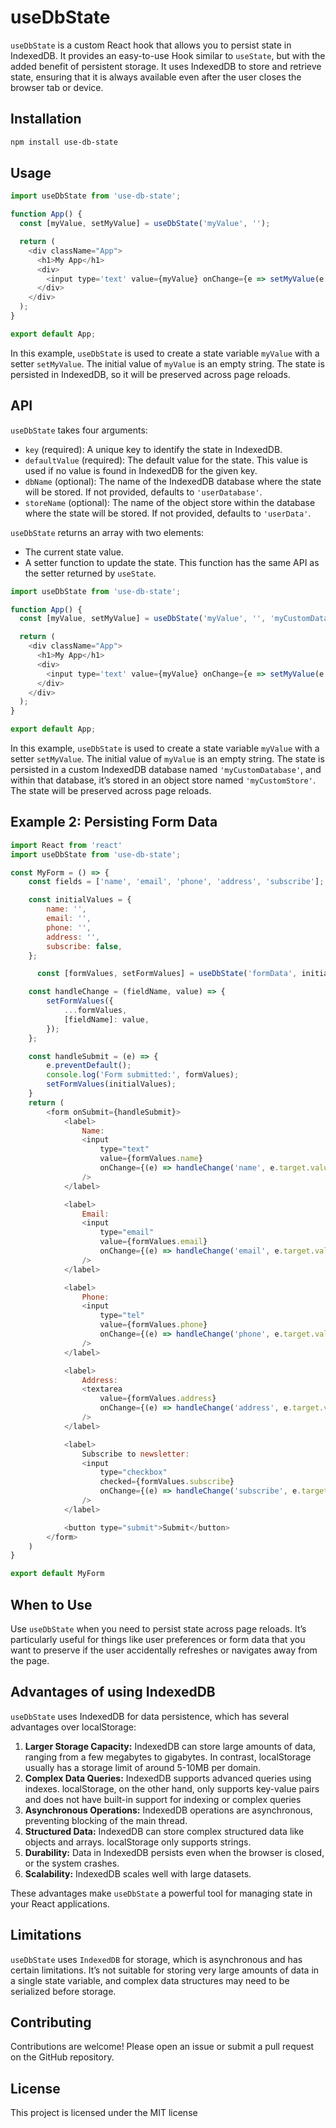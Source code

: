 # useDbState

`useDbState` is a custom React hook that allows you to persist state in IndexedDB. It provides an easy-to-use Hook similar to `useState`, but with the added benefit of persistent storage. It uses IndexedDB to store and retrieve state, ensuring that it is always available even after the user closes the browser tab or device.

## Installation

```bash
npm install use-db-state
```

## Usage

```js
import useDbState from 'use-db-state';

function App() {
  const [myValue, setMyValue] = useDbState('myValue', '');

  return (
    <div className="App">
      <h1>My App</h1>
      <div>
        <input type='text' value={myValue} onChange={e => setMyValue(e.target.value)} />
      </div>
    </div>
  );
}

export default App;
```

In this example, `useDbState` is used to create a state variable `myValue` with a setter `setMyValue`. The initial value of `myValue` is an empty string. The state is persisted in IndexedDB, so it will be preserved across page reloads.

## API

`useDbState` takes four arguments:

- `key` (required): A unique key to identify the state in IndexedDB.
- `defaultValue` (required): The default value for the state. This value is used if no value is found in IndexedDB for the given key.
- `dbName` (optional): The name of the IndexedDB database where the state will be stored. If not provided, defaults to `'userDatabase'`.
- `storeName` (optional): The name of the object store within the database where the state will be stored. If not provided, defaults to `'userData'`.

`useDbState` returns an array with two elements:

- The current state value.
- A setter function to update the state. This function has the same API as the setter returned by `useState`.

```js
import useDbState from 'use-db-state';

function App() {
  const [myValue, setMyValue] = useDbState('myValue', '', 'myCustomDatabase', 'myCustomStore');

  return (
    <div className="App">
      <h1>My App</h1>
      <div>
        <input type='text' value={myValue} onChange={e => setMyValue(e.target.value)} />
      </div>
    </div>
  );
}

export default App;

```
In this example, `useDbState` is used to create a state variable `myValue` with a setter `setMyValue`. The initial value of `myValue` is an empty string. The state is persisted in a custom IndexedDB database named `'myCustomDatabase'`, and within that database, it’s stored in an object store named `'myCustomStore'`. The state will be preserved across page reloads.

## Example 2: Persisting Form Data

```js
import React from 'react'
import useDbState from 'use-db-state';

const MyForm = () => {
    const fields = ['name', 'email', 'phone', 'address', 'subscribe'];

    const initialValues = {
        name: '',
        email: '',
        phone: '',
        address: '',
        subscribe: false,
    };

      const [formValues, setFormValues] = useDbState('formData', initialValues)

    const handleChange = (fieldName, value) => {
        setFormValues({
            ...formValues,
            [fieldName]: value,
        });
    };

    const handleSubmit = (e) => {
        e.preventDefault();
        console.log('Form submitted:', formValues);
        setFormValues(initialValues);
    }
    return (
        <form onSubmit={handleSubmit}>
            <label>
                Name:
                <input
                    type="text"
                    value={formValues.name}
                    onChange={(e) => handleChange('name', e.target.value)}
                />
            </label>

            <label>
                Email:
                <input
                    type="email"
                    value={formValues.email}
                    onChange={(e) => handleChange('email', e.target.value)}
                />
            </label>

            <label>
                Phone:
                <input
                    type="tel"
                    value={formValues.phone}
                    onChange={(e) => handleChange('phone', e.target.value)}
                />
            </label>

            <label>
                Address:
                <textarea
                    value={formValues.address}
                    onChange={(e) => handleChange('address', e.target.value)}
                />
            </label>

            <label>
                Subscribe to newsletter:
                <input
                    type="checkbox"
                    checked={formValues.subscribe}
                    onChange={(e) => handleChange('subscribe', e.target.checked)}
                />
            </label>

            <button type="submit">Submit</button>
        </form>
    )
}

export default MyForm

```

## When to Use

Use `useDbState` when you need to persist state across page reloads. It’s particularly useful for things like user preferences or form data that you want to preserve if the user accidentally refreshes or navigates away from the page.

## Advantages of using IndexedDB

`useDbState` uses IndexedDB for data persistence, which has several advantages over localStorage:

1. **Larger Storage Capacity:** IndexedDB can store large amounts of data, ranging from a few megabytes to gigabytes. In contrast, localStorage usually has a storage limit of around 5-10MB per domain.
2. **Complex Data Queries:** IndexedDB supports advanced queries using indexes. localStorage, on the other hand, only supports key-value pairs and does not have built-in support for indexing or complex queries
3. **Asynchronous Operations:** IndexedDB operations are asynchronous, preventing blocking of the main thread.
4. **Structured Data:** IndexedDB can store complex structured data like objects and arrays. localStorage only supports strings.
5. **Durability:** Data in IndexedDB persists even when the browser is closed, or the system crashes.
6. **Scalability:** IndexedDB scales well with large datasets.

These advantages make `useDbState` a powerful tool for managing state in your React applications.


## Limitations

`useDbState` uses `IndexedDB` for storage, which is asynchronous and has certain limitations. It’s not suitable for storing very large amounts of data in a single state variable, and complex data structures may need to be serialized before storage.

## Contributing
Contributions are welcome! Please open an issue or submit a pull request on the GitHub repository.

## License
This project is licensed under the MIT license